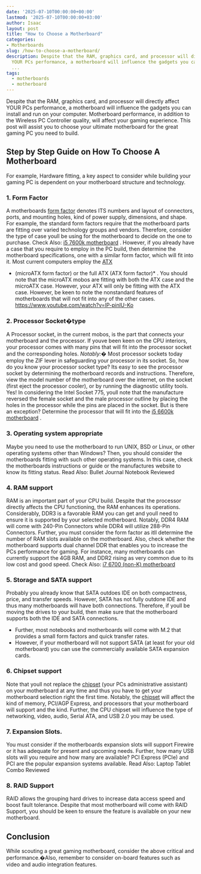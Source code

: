 ```yaml
---
date: '2025-07-10T00:00:00+00:00'
lastmod: '2025-07-10T00:00:00+03:00'
author: Isaac
layout: post
title: "How to Choose a Motherboard"
categories:
- Motherboards
slug: /how-to-choose-a-motherboard/
description: Despite that the RAM, graphics card, and processor will directly affect
  YOUR PCs performance, a motherboard will influence the gadgets you can install and
  ...
tags: 
  - motherboards
  - motherboard
---
```

Despite that the RAM, graphics card, and processor will directly affect YOUR PCs performance, a motherboard will influence the gadgets you can install and run on your computer.
Motherboard performance, in addition to the
Wireless PC Controller
quality, will affect your gaming experience. This post will assist you to choose your ultimate motherboard for the great gaming PC you need to build.
## Step by Step Guide on How To Choose A Motherboard
For example, Hardware fitting, a key aspect to consider while building your gaming PC is dependent on your motherboard structure and technology.

### 1. Form Factor
A motherboards
[form factor](https://en.wikipedia.org/wiki/Computer_form_factor)
denotes ITS numbers and layout of connectors, ports, and mounting holes, kind of power supply, dimensions, and shape.
For example, the standard form factors require that the motherboard parts are fitting over varied technology groups and vendors.
Therefore, consider the type of case youll be using for the motherboard to decide on the one to purchase. Check Also:
[i5 7600k motherboard](https://pestpolicy.com/best-motherboard-for-i5-7600k/)
.
However, if you already have a case that you require to employ in the PC build, then determine the motherboard specifications, one with a similar form factor, which will fit into it.
Most current computers employ the
[ATX](https://en.wikipedia.org/wiki/MicroATX)
* (microATX form factor) or the full ATX (ATX form factor)*
.
You should note that the microATX mobos are fitting with both the ATX case and the microATX case. However, your ATX will only be fitting with the ATX case.
However, be keen to note the nonstandard features of motherboards that will not fit into any of the other cases.
https://www.youtube.com/watch?v=lP-pinlU-Ko
### 2. Processor Socket�type
A Processor socket, in the current mobos, is the part that connects your motherboard and the processor.
If youve been keen on the CPU interiors, your processor comes with many pins that will fit into the processor socket and the corresponding holes.
*Notably:�*
Most processor sockets today employ the ZIF lever in safeguarding your processor in its socket.
So, how do you know your processor socket type? Its easy to see the processor socket by determining the motherboard records and instructions.
Therefore, view the model number of the motherboard over the internet, on the socket (first eject the processor cooler), or by running the diagnostic utility tools.
Yes! In considering the Intel Socket 775, youll note that the manufacture reversed the female socket and the male processor outline by placing the holes in the processor while the pins are placed in the socket.
But is there an exception? Determine the processor that will fit into the
[i5 6600k motherboard](https://pestpolicy.com/best-motherboard-for-i5-6600k/)
.
### 3. Operating system appropriate
Maybe you need to use the motherboard to run UNIX, BSD or Linux, or other operating systems other than Windows?
Then, you should consider the motherboards fitting with such other operating systems.
In this case, check the motherboards instructions or guide or the manufactures website to know its fitting status.
Read Also:
Bullet Journal Notebook Reviewed
### 4. RAM support
RAM is an important part of your CPU build. Despite that the processor directly affects the CPU functioning, the RAM enhances its operations.
Considerably, DDR3 is a favorable RAM you can get and youll need to ensure it is supported by your selected motherboard. Notably, DDR4 RAM will come with 240-Pin Connectors while DDR4 will utilize 288-Pin Connectors.
Further, you must consider the form factor as itll determine the number of RAM slots available on the motherboard. Also, check whether the motherboard supports dual channel DDR that enables you to increase the PCs performance for gaming.
For instance, many motherboards can currently support the 4GB RAM, and DDR2 rising as very common due to its low cost and good speed.
Check Also:
[i7 6700 (non-K) motherboard](https://pestpolicy.com/best-motherboard-for-i7-6700/)
### 5. Storage and SATA support
Probably you already know that SATA outdoes IDE on both compactness, price, and transfer speeds. However, SATA has not fully outdone IDE and thus many motherboards will have both connections.
Therefore, if youll be moving the drives to your build, then make sure that the motherboard supports both the IDE and SATA connections.
- Further, most notebooks and motherboards will come with M.2 that provides a small form factors and quick transfer rates.
- However, if your motherboard will not support SATA (at least for your old motherboard) you can use the commercially available SATA expansion cards.
### 6. Chipset support
Note that youll not replace the
[chipset](https://en.wikipedia.org/wiki/Chipset)
(your PCs administrative assistant) on your motherboard at any time and thus you have to get your motherboard selection right the first time.
Notably, the
[chipset](https://www.intel.com/content/www/us/en/products/chipsets.html)
will affect the kind of memory, PCI/AGP Express, and processors that your motherboard will support and the kind.
Further, the CPU chipset will influence the type of networking, video, audio, Serial ATA, and USB 2.0 you may be used.
### 7. Expansion Slots.
You must consider if the motherboards expansion slots will support Firewire or it has adequate for present and upcoming needs.
Further, how many USB slots will you require and how many are available? PCI Express (PCIe) and PCI are the popular expansion systems available.
Read Also:
Laptop Tablet Combo Reviewed
### 8. RAID Support
RAID allows the grouping hard drives to increase data access speed and boost fault tolerance.
Despite that most motherboard will come with RAID Support, you should be keen to ensure the feature is available on your new motherboard.
## Conclusion
While scouting a great gaming motherboard, consider the above critical and performance.�Also, remember to consider on-board features such as video and audio integration features.
